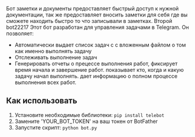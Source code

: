 Бот заметки и документы предоставляет быстрый доступ к нужной документации, так же предоставляет вносить заметки для себя где вы сможете находить быстро то что записывали в заметках.
Второй bot22217 Этот бот разработан для управления задачами в Telegram. Он позволяет:
- Автоматически выдает список задач с с вложенным файлом о том как именно выполнять задачу
- Отслеживать выполнение задач
- Генерировать отчеты о прецессе выполнения работ, фиксирует время начала и завершение работ. показывает кто, когда и какую задачу начал выполнять. дает информацию о полном процессе выполнения всех работ.

## Как использовать
1. Установите необходимые библиотеки: `pip install telebot`
2. Замените 'YOUR_BOT_TOKEN' на ваш токен от BotFather
3. Запустите скрипт: `python bot.py`
